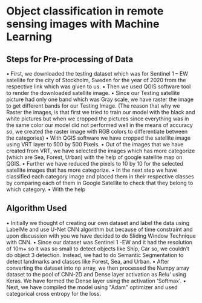 # Object classification in remote sensing images with Machine Learning

## Steps for Pre-processing of Data
• First, we downloaded the testing dataset which was for Sentinel 1 – EW satellite for the city of Stockholm, Sweden for the year of 2020 from the respective link which was given to us.
• Then we used QGIS software tool to render the downloaded satellite image.
• Since our Testing satellite picture had only one band which was Gray scale, we have raster the image to get different bands for our Testing Image. (The reason that why we Raster the images, is that first we tried to train our model with the black and white pictures but when we cropped the pictures since everything was in the same color our model did not performed well in the means of accuracy so, we created the raster image with RGB colors to differentiate between the categories)
• With QGIS software we have cropped the satellite image using VRT layer to 500 by 500 Pixels.
• Out of the images that we have created from VRT, we have selected the images which has more categorize (which are Sea, Forest, Urban) with the help of google satellite map on QGIS.
• Further we have reduced the pixels to 10 by 10 for the selected satellite images that has more categorize.
• In the next step we have classified each category image and placed them in their respective classes by comparing each of them in Google Satellite to check that they belong to which category.
• With the help

## Algorithm Used
• Initially we thought of creating our own dataset and label the data using LabelMe and use U-Net CNN algorithm but because of time constraint and upon discussion with you we have decided to do Sliding Window Technique with CNN.
• Since our dataset was Sentinel 1 -EW and it had the resolution of 10m+ so it was so small to detect objects like Ship, Car so, we couldn’t do object
3
detection. Instead, we had to do Semantic Segmentation to detect landmarks and classes like Forest, Sea, and Urban.
• After converting the dataset into np array, we then processed the Numpy array dataset to the pool of CNN-2D and Dense layer activation as Relu' using Keras. We have formed the Dense layer using the activation 'Softmax'.
• Next, we have compiled the model using "Adam" optimizer and used categorical cross entropy for the loss.
